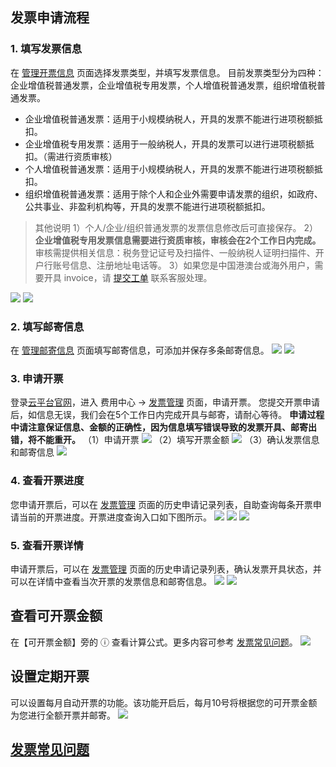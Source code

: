## 发票申请流程

### 1. 填写发票信息
在 [管理开票信息](http://console.tce.fsphere.cn/account/invoiceInfo) 页面选择发票类型，并填写发票信息。
目前发票类型分为四种：企业增值税普通发票，企业增值税专用发票，个人增值税普通发票，组织增值税普通发票。
- 企业增值税普通发票：适用于小规模纳税人，开具的发票不能进行进项税额抵扣。
- 企业增值税专用发票：适用于一般纳税人，开具的发票可以进行进项税额抵扣。（需进行资质审核）
- 个人增值税普通发票：适用于小规模纳税人，开具的发票不能进行进项税额抵扣。
- 组织增值税普通发票：适用于除个人和企业外需要申请发票的组织，如政府、公共事业、非盈利机构等，开具的发票不能进行进项税额抵扣。

>其他说明
>1）个人/企业/组织普通发票的发票信息修改后可直接保存。
>2）**企业增值税专用发票信息需要进行资质审核，审核会在2个工作日内完成。** 
审核需提供相关信息：税务登记证号及扫描件、一般纳税人证明扫描件、开户行账号信息、注册地址电话等。
>3）如果您是中国港澳台或海外用户，需要开具 invoice，请 [提交工单](http://console.tce.fsphere.cn/workorder/category/create?level1_id=1&level2_id=2&level1_name=%E5%85%AC%E5%85%B1%E5%9F%BA%E7%A1%80%E7%B1%BB%E9%97%AE%E9%A2%98&level2_name=%E8%B4%A2%E5%8A%A1%E7%B1%BB) 联系客服处理。

![](http://imgcache.tcecqpoc.fsphere.cn/image/mc.qcloudimg.com/static/img/c9a62054f1dc27e6a5d887761015761a/image.png)
![](http://imgcache.tcecqpoc.fsphere.cn/image/mc.qcloudimg.com/static/img/23ec9bccb801d0554ea2c20786413e74/image.png)


### 2. 填写邮寄信息
在 [管理邮寄信息](http://console.tce.fsphere.cn/account/invoiceInfo) 页面填写邮寄信息，可添加并保存多条邮寄信息。
![](http://imgcache.tcecqpoc.fsphere.cn/image/mc.qcloudimg.com/static/img/816fa859a8bf905d834d1c9282945dab/image.png)
![](http://imgcache.tcecqpoc.fsphere.cn/image/mc.qcloudimg.com/static/img/ccf291d54789ff8c3ce3564a272e7c46/image.png)


### 3. 申请开票
登录[云平台官网](http://tcecqpoc.fsphere.cn/)，进入 费用中心 -> [发票管理](http://console.tce.fsphere.cn/account/invoice) 页面，申请开票。
您提交开票申请后，如信息无误，我们会在5个工作日内完成开具与邮寄，请耐心等待。
**申请过程中请注意保证信息、金额的正确性，因为信息填写错误导致的发票开具、邮寄出错，将不能重开。**
（1）申请开票
![](http://imgcache.tcecqpoc.fsphere.cn/image/mc.qcloudimg.com/static/img/2ca92668f3cf13af01e23245a369441a/image.png)
（2）填写开票金额
![](http://imgcache.tcecqpoc.fsphere.cn/image/mc.qcloudimg.com/static/img/8106331567db76fdf47d9692c7dfadb1/image.png)
（3）确认发票信息和邮寄信息
![](http://imgcache.tcecqpoc.fsphere.cn/image/mc.qcloudimg.com/static/img/9b56829c36a291a2a4510222a0031cd8/image.png)



### 4. 查看开票进度
您申请开票后，可以在 [发票管理](http://console.tce.fsphere.cn/account/invoice) 页面的历史申请记录列表，自助查询每条开票申请当前的开票进度。开票进度查询入口如下图所示。
![](http://imgcache.tcecqpoc.fsphere.cn/image/mc.qcloudimg.com/static/img/09136a9cc5d97bd8cac6214d2d8217ac/image.png)
![](http://imgcache.tcecqpoc.fsphere.cn/image/mc.qcloudimg.com/static/img/dcaceeaadd818cd46199ba77b6380d1e/image.png)
![](http://imgcache.tcecqpoc.fsphere.cn/image/mc.qcloudimg.com/static/img/02497c2df4d6073fc57b02babe4e4b16/image.png)



### 5. 查看开票详情
申请开票后，可以在 [发票管理](http://console.tce.fsphere.cn/account/invoice) 页面的历史申请记录列表，确认发票开具状态，并可以在详情中查看当次开票的发票信息和邮寄信息。
![](http://imgcache.tcecqpoc.fsphere.cn/image/mc.qcloudimg.com/static/img/0bbcb42673c73778657800a05a9d98e8/image.png)
![](http://imgcache.tcecqpoc.fsphere.cn/image/mc.qcloudimg.com/static/img/a58c8bf1829224079c51f3d6c06e448a/image.png)



## 查看可开票金额
在【可开票金额】旁的 ⓘ 查看计算公式。更多内容可参考 [发票常见问题](http://tcecqpoc.fsphere.cn/document/product/555/7718#4.-.E6.88.91.E7.9A.84.E5.8F.AF.E5.BC.80.E7.A5.A8.E9.87.91.E9.A2.9D.E6.98.AF.E5.A6.82.E4.BD.95.E8.AE.A1.E7.AE.97.E7.9A.84.EF.BC.9F)。
![](http://imgcache.tcecqpoc.fsphere.cn/image/main.qcloudimg.com/raw/562c8e75946625ddd75675da5e7fa9e3.png)



## 设置定期开票
可以设置每月自动开票的功能。该功能开启后，每月10号将根据您的可开票金额为您进行全额开票并邮寄。
![](http://imgcache.tcecqpoc.fsphere.cn/image/mc.qcloudimg.com/static/img/56e393daf85e460fda7d7fb41fe95dca/5.png)


## [发票常见问题](http://tcecqpoc.fsphere.cn/document/product/555/7718)

